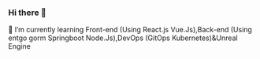 ### Hi there 👋
🌱 I’m currently learning Front-end (Using React.js Vue.Js),Back-end (Using entgo gorm Springboot Node.Js),DevOps (GitOps Kubernetes)&Unreal Engine
<!--
**pongsakorn-maker/pongsakorn-maker** is a ✨ _special_ ✨ repository because its `README.md` (this file) appears on your GitHub profile.

Here are some ideas to get you started:

- 🔭 I’m currently working on ...
- 🌱 I’m currently learning ...
- 👯 I’m looking to collaborate on ...
- 🤔 I’m looking for help with ...
- 💬 Ask me about ...
- 📫 How to reach me: ...
- 😄 Pronouns: ...
- ⚡ Fun fact: ...
-->
